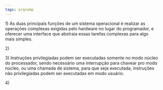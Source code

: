 ```yaml
---
tags: arqcomp
---
```


$1)$ As duas principais funções de um sistema operacional é realizar as operações complexas exigidas pelo hardware no lugar do programador, e oferecer uma interface que abstraia essas tarefas complexas para algo mais simples.

$2)$ 

$3)$ Instruções privilegiadas podem ser executadas somente no modo núcleo do processador, sendo necessário uma interrupção para chavear pro modo núcleo, ou uma chamada de sistema, para que seja executada, instruções não privilegiadas podem ser executadas em modo usuário.

$4)$